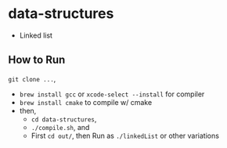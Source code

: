 # data-structures

- Linked list


## How to Run

`git clone ...`,

- `brew install gcc` or `xcode-select --install` for compiler
- `brew install cmake` to compile w/ cmake
- then,
    - `cd data-structures`,
    - `./compile.sh`, and
    - First `cd out/`,
      then Run as `./linkedList` or other variations
